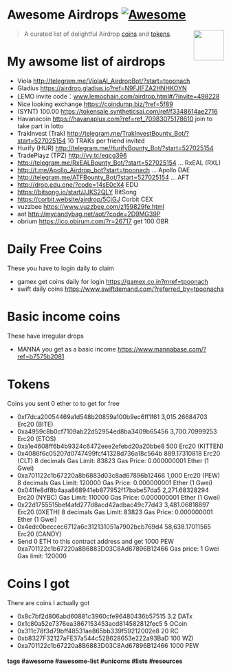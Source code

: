 
# Awesome Airdrops [![Awesome](https://cdn.rawgit.com/sindresorhus/awesome/d7305f38d29fed78fa85652e3a63e154dd8e8829/media/badge.svg)](https://github.com/sindresorhus/awesome)

[<img src="https://cdn.rawgit.com/gilbarbara/logos/e7b1dc2666c3dabe6c1276abd0a767b6ebd6af43/logos/nodejs-icon.svg" align="right" width="70">](https://nodejs.org)

> A curated list of delightful Airdrop [coins](#coins) and [tokens](#tokens).

# My awsome list of airdrops
* Viola http://telegram.me/ViolaAI_AirdropBot/?start=tpoonach
* Gladius https://airdrop.gladius.io?ref=N9FJIFZA2HNHKOYN
* LEMO invite code：www.lemochain.com/airdrop.html#/?invite=498228
* Nice looking exchange https://coindump.biz/?ref=5f89
* (SYNT) 100.00 https://tokensale.syntheticsai.com/ref/f3348614ae2716
* Havanacoin https://havanaplux.com?ref=ref_70983075178610 join to take part in lotto
* TrakInvest  (Trak) http://telegram.me/TrakInvestBounty_Bot/?start=527025154  10 TRAKs per friend invited
* Hurify  (HUR) http://telegram.me/HurifyBounty_Bot/?start=527025154
* TradePlayz  (TPZ) http://vy.tc/eqcg396
* http://telegram.me/RxEALBounty_Bot/?start=527025154 … RxEAL  (RXL) 
* http://t.me/Apollo_Airdrop_bot?start=tpoonach … Apollo DAE
* http://telegram.me/ATFBounty_Bot/?start=527025154 …  AFT
* http://drop.edu.one/?code=14sE0cX4  EDU
* https://bitsong.io/start/JJKS2QLY  BitSong
* https://corbit.website/airdrop/5CjGJ  Corbit CEX
* vuzzbee https://www.vuzzbee.com/z159829fe.html
* aot http://mycandybag.net/aot/?code=2D9MG39P
* obrium https://ico.obirum.com/?r=26717 get 100 OBR

# Daily Free Coins
These you have to login daily to claim
* gamex get coins daily for login https://gamex.co.in?mref=tpoonach
* swift daily coins https://www.swiftdemand.com/?referred_by=tpoonacha

# Basic income coins
These have irregular drops
* MANNA you get as a basic income https://www.mannabase.com/?ref=b7575b2081

# Tokens 
Coins you sent 0 ether to to get for free
* 0xf7dca20054469a1d548b20859a100b9ec6ff1f61	    3,015.26684703	Erc20 (BITE)
* 0xa4959c8b0cf7109ab22d52954ed8ba3409b65456	    3,700.70999253	Erc20 (ETOS)
* 0xa1e4608ff6b4b9324c6472eee2efebd20a20bbe8	    500	Erc20 (KITTEN)
* 0x4086f6c05207d0747499fcf41328d736a18c564b	    889.17310818	Erc20 (CLT) 8 decimals  Gas Limit: 83823  Gas Price: 0.000000001 Ether (1 Gwei)
* 0xa701122c1b67220a8b6883d03c8ad67896b12466	    1,000	Erc20 (PEW) 8 decimals Gas Limit: 120000 Gas Price: 0.000000001 Ether (1 Gwei)
* 0x041fe8df8b4aaa868941eb877952f17babe57da5	    2,271.68328294	Erc20 (NYBC) Gas Limit: 110000  Gas Price: 0.000000001 Ether (1 Gwei)
* 0x22d1755515bef4afd277d8acd42adbac49c77d43	    3,481.06818897	Erc20 (0XETH) 8 decimals Gas Limit: 83823 Gas Price: 0.000000001 Ether (1 Gwei)
* 0x4edc0beccec6712a6c312131051a7902bcb769d4	    58,638.17011565	Erc20 (CANDY)
* Send 0 ETH to this contract address and get 1000 PEW 0xa701122c1b67220a8B6883D03C8Ad67896B12466 Gas price: 1 Gwei Gas limit: 120000

# Coins I got
There are coins I actually got
*	0x8c7bf2d806abd60881c3960cfe96480436b57515	  3.2	 DATx
*	0x1c80a52e7376ea3867153453acd814582812fec5	  5	   OCoin
* 0x311c78f3d79bff48531ae865bb339f59212002e8	  20	 RC
* 0xb8327F32127aFE37a544c52B628653e222a93BaD    100	 WZI
* 0xa701122c1b67220a8B6883D03C8Ad67896B12466    1000 PEW 

#### tags #awesome #awesome-list #unicorns #lists #resources
